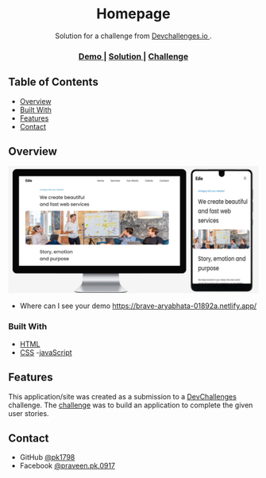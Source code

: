 
<!-- Please update value in the {}  -->

<h1 align="center">Homepage</h1>

<div align="center">
   Solution for a challenge from  <a href="http://devchallenges.io" target="_blank">Devchallenges.io </a>.
</div>

<div align="center">
  <h3>
    <a href="https://brave-aryabhata-01892a.netlify.app">
      Demo
    </a>
    <span> | </span>
    <a href="https://devchallenges.io/challenges/xobQBuf8zWWmiYMIAZe0">
      Solution
    </a>
    <span> | </span>
    <a href="https://github.com/pk1798/InteriorDesign-DevChallenge">
      Challenge
    </a>
  </h3>
</div>

<!-- TABLE OF CONTENTS -->

## Table of Contents

- [Overview](#overview)
- [Built With](#built-with)
- [Features](#features)
- [Contact](#contact)

<!-- OVERVIEW -->

## Overview
![screenshot](https://github.com/pk1798/homepage-DevChallenges/blob/master/images/homepage.jpg)


- Where can I see your demo
https://brave-aryabhata-01892a.netlify.app/

### Built With

<!-- This section should list any major frameworks that you built your project using. Here are a few examples.-->

- [HTML](https://html.com/)
- [CSS](https://css-tricks.com/)
-[javaScript](https://www.javascript.com/)

## Features

<!-- List the features of your application or follow the template. Don't share the figma file here :) -->

This application/site was created as a submission to a [DevChallenges](https://devchallenges.io/challenges) challenge. The [challenge](https://devchallenges.io/challenges/wBunSb7FPrIepJZAg0sY) was to build an application to complete the given user stories.


## Contact
- GitHub [@pk1798](https://{www.github.com/pk1798})
- Facebook [@praveen.pk.0917](https://{www.facebook.com/praveen.pk.0917/})
